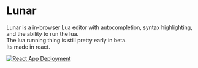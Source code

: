 # Lunar
Lunar is a in-browser Lua editor with autocompletion, syntax highlighting, and the ability to run the lua.<br>
The lua running thing is still pretty early in beta.<br>
Its made in react.

[![React App Deployment](https://github.com/Bismuthium/Lunar/actions/workflows/ci.yml/badge.svg)](https://github.com/Bismuthium/Lunar/actions/workflows/ci.yml)
